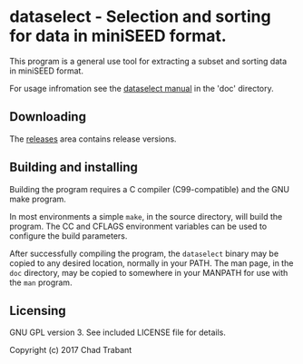 # dataselect - Selection and sorting for data in miniSEED format.

This program is a general use tool for extracting a subset and sorting data in
miniSEED format.

For usage infromation see the [dataselect manual](doc/dataselect.md) in the
'doc' directory.

## Downloading

The [releases](https://github.com/iris-edu/dataselect/releases) area contains release versions.

## Building and installing

Building the program requires a C compiler (C99-compatible) and the GNU make program.

In most environments a simple `make`, in the source directory, will build the program.
The CC and CFLAGS environment variables can be used to configure the build parameters.

After successfully compiling the program, the `dataselect` binary may be copied to
any desired location, normally in your PATH.  The man page, in the `doc` directory, may
be copied to somewhere in your MANPATH for use with the `man` program.

## Licensing 

GNU GPL version 3.  See included LICENSE file for details.

Copyright (c) 2017 Chad Trabant
